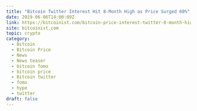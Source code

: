```yaml
---
title: "Bitcoin Twitter Interest Hit 8-Month High as Price Surged 60%"
date: 2019-06-06T14:00:09Z
link: https://bitcoinist.com/bitcoin-price-interest-twitter-8-month-high/?utm_medium=RSS&utm_source=hune
site: bitcoinist.com
topic: crypto
category:
  - Bitcoin
  - Bitcoin Price
  - News
  - News teaser
  - bitcoin fomo
  - bitcoin price
  - Bitcoin twitter
  - fomo
  - hype
  - twitter
draft: false
---
```

